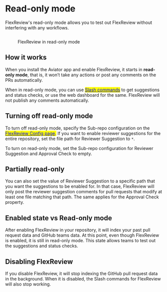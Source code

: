 # Read-only mode

FlexReview's read-only mode allows you to test out FlexReview without interfering with any workflows.

<figure><img src="../../.gitbook/assets/Screenshot 2024-02-10 at 2.15.49 PM.png" alt=""><figcaption><p>FlexReview in read-only mode</p></figcaption></figure>

## How it works

When you install the Aviator app and enable FlexReview, it starts in **read-only mode**, that is, it won’t take any actions or post any comments on the PRs automatically.

When in read-only mode, you can use [<mark style="color:blue;">Slash commands</mark>](../reference/flexreview-slash-commands.md) to get suggestions and status checks, or use the web dashboard for the same. FlexReview will not publish any comments automatically.

## Turning off read-only mode

To turn off read-only mode, specify the Sub-repo configuration on the [<mark style="color:blue;">FlexReview Config page</mark>](https://app.aviator.co/flexreview/config)<mark style="color:blue;">.</mark> If you want to enable reviewer suggestions for the entire repository, set the file path for Reviewer Suggestion to `*`.&#x20;

To turn on read-only mode, set the Sub-repo configuration for Reviewer Suggestion and Approval Check to empty.

## Partially read-only

You can also set the value of Reviewer Suggestion to a specific path that you want the suggestions to be enabled for. In that case, FlexReview will only post the reviewer suggestion comments for pull requests that modify at least one file matching that path. The same applies for the Approval Check property.

## Enabled state vs Read-only mode

After enabling FlexReview in your repository, it will index your past pull request data and GitHub teams data. At this point, even though FlexReview is enabled, it is still in read-only mode. This state allows teams to test out the suggestions and status checks.

## Disabling FlexReview

If you disable FlexReview, it will stop indexing the GitHub pull request data in the background. When it is disabled, the Slash commands for FlexReview will also stop working.
